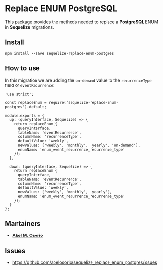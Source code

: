# Replace ENUM PostgreSQL

This package provides the methods needed to replace a **PostgreSQL** ENUM in **Sequelize** migrations.

## Install

```
npm install --save sequelize-replace-enum-postgres
```

## How to use

In this migration we are adding the `on-demand` value to the `recurrenceType` field of `eventRecurrence`:

```
'use strict';

const replaceEnum = require('sequelize-replace-enum-postgres').default;

module.exports = {
  up: (queryInterface, Sequelize) => {
    return replaceEnum({
      queryInterface,
      tableName: 'eventRecurrence',
      columnName: 'recurrenceType',
      defaultValue: 'weekly',
      newValues: ['weekly', 'monthly', 'yearly', 'on-demand'],
      enumName: 'enum_event_recurrence_recurrence_type'
    });
  },

  down: (queryInterface, Sequelize) => {
    return replaceEnum({
      queryInterface,
      tableName: 'eventRecurrence',
      columnName: 'recurrenceType',
      defaultValue: 'weekly',
      newValues: ['weekly', 'monthly', 'yearly'],
      enumName: 'enum_event_recurrence_recurrence_type'
    });
  }
};

```

## Mantainers

  * **[Abel M. Osorio](https://github.com/abelosorio)**

## Issues

  * https://github.com/abelosorio/sequelize_replace_enum_postgres/issues
